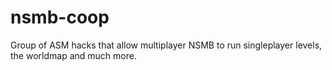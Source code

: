 # nsmb-coop
Group of ASM hacks that allow multiplayer NSMB to run singleplayer levels, the worldmap and much more.

